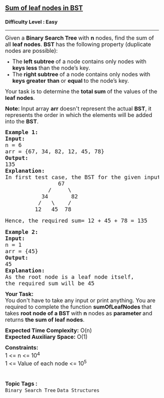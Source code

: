 <h2><a href="https://www.geeksforgeeks.org/problems/sum-of-leaf-nodes-in-bst/1?page=1&difficulty=Easy&sortBy=latest">Sum of leaf nodes in BST</a></h2><h3>Difficulty Level : Easy</h3><hr><div class="problems_problem_content__Xm_eO"><p><span style="font-size: 18px;">Given a <strong>Binary Search Tree </strong>with <strong>n</strong> nodes, find the sum of all <strong>leaf nodes</strong>. <strong>BST </strong>has the following property&nbsp;(duplicate nodes are possible):</span></p>
<ul>
<li><span style="font-size: 18px;">The<strong> left subtree </strong>of a node contains only nodes with <strong>keys less </strong>than the node’s key.</span></li>
<li><span style="font-size: 18px;">The<strong> right subtree </strong>of a node contains only nodes with<strong> keys greater</strong> <strong>than </strong>or <strong>equal </strong>to the node’s key.</span></li>
</ul>
<p><span style="font-size: 18px;">Your task is to determine the <strong>total sum </strong>of the values of the <strong>leaf nodes</strong>.</span></p>
<p><strong><span style="font-size: 18px;">Note:&nbsp;</span></strong><span style="font-size: 18px;">Input array <strong>arr</strong> doesn't represent the actual <strong>BST</strong>, it represents the order in which the elements will be added into the <strong>BST</strong>.</span></p>
<pre><span style="font-size: 18px;"><strong>Example 1:</strong><br><strong>Input:</strong><br>n = 6<br>arr = {67, 34, 82, 12, 45, 78}<br></span><span style="font-size: 18px;"><strong>Output:</strong><br>135<br></span><span style="font-size: 18px;"><strong>Explanation:</strong><br>In first test case, the BST for the given input will be-</span><br><span style="font-size: 18px;"> &nbsp;&nbsp;&nbsp;&nbsp;&nbsp;&nbsp;&nbsp;&nbsp;&nbsp;&nbsp;&nbsp;&nbsp; &nbsp; 67</span><br><span style="font-size: 18px;">   &nbsp;&nbsp;&nbsp;&nbsp;&nbsp;&nbsp;&nbsp;&nbsp;&nbsp; /     \</span><br><span style="font-size: 18px;">         &nbsp;&nbsp;34&nbsp;&nbsp;&nbsp;&nbsp;&nbsp;&nbsp; 82</span><br><span style="font-size: 18px;">        &nbsp; /&nbsp;&nbsp; \&nbsp; &nbsp; /</span><br><span style="font-size: 18px;">         12&nbsp;&nbsp; 45&nbsp;&nbsp;78</span><br><br><span style="font-size: 18px;">Hence, the required sum= 12 + 45 + 78 = 135</span><br><br><span style="font-size: 18px;"><strong>Example 2:</strong><br><strong>Input:</strong><br>n = 1<br>arr = {45}</span><br><span style="font-size: 18px;"><strong>Output:</strong><br>45</span><br><span style="font-size: 18px;"><strong>Explanation:<br></strong>As the root node is a leaf node itself,&nbsp;<br>the required sum will be 45</span></pre>
<p><strong><span style="font-size: 18px;">Your Task:</span></strong><br><span style="font-size: 18px;">You don't have to take any input or print anything. You are required to complete the function <strong>sumOfLeafNodes&nbsp;</strong>that takes&nbsp;<strong>root node of a BST </strong>with <strong>n</strong> nodes as&nbsp;<strong>parameter&nbsp;</strong>and returns <strong>the sum of leaf nodes</strong>.&nbsp;</span></p>
<p><span style="font-size: 18px;"><strong>Expected Time Complexity:</strong> O(n)<br><strong>Expected Auxiliary Space:</strong> O(1)</span></p>
<p><span style="font-size: 18px;"><strong>Constraints:</strong><br>1 &lt;= n &lt;= 10<sup>4<br></sup>1 &lt;= Value of each node &lt;= 10<sup>5</sup></span></p></div><br><p><span style=font-size:18px><strong>Topic Tags : </strong><br><code>Binary Search Tree</code>&nbsp;<code>Data Structures</code>&nbsp;